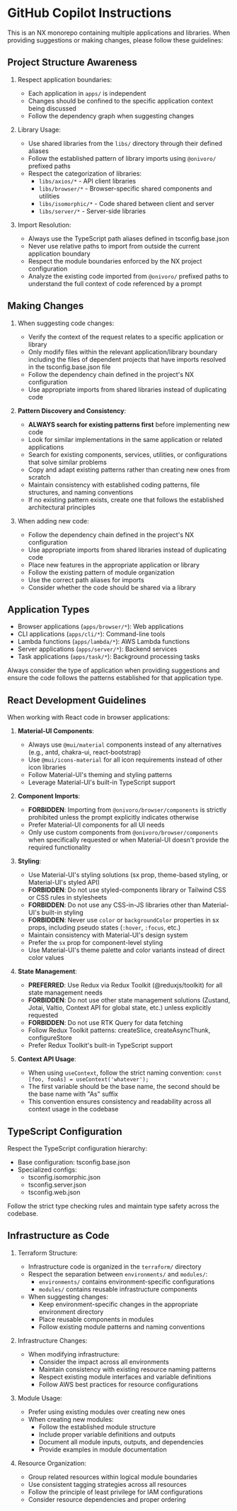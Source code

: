 # GitHub Copilot Instructions

This is an NX monorepo containing multiple applications and libraries. When providing suggestions or making changes, please follow these guidelines:

## Project Structure Awareness

1. Respect application boundaries:
   - Each application in `apps/` is independent
   - Changes should be confined to the specific application context being discussed
   - Follow the dependency graph when suggesting changes

2. Library Usage:
   - Use shared libraries from the `libs/` directory through their defined aliases
   - Follow the established pattern of library imports using `@onivoro/` prefixed paths
   - Respect the categorization of libraries:
     - `libs/axios/*` - API client libraries
     - `libs/browser/*` - Browser-specific shared components and utilities
     - `libs/isomorphic/*` - Code shared between client and server
     - `libs/server/*` - Server-side libraries

3. Import Resolution:
   - Always use the TypeScript path aliases defined in tsconfig.base.json
   - Never use relative paths to import from outside the current application boundary
   - Respect the module boundaries enforced by the NX project configuration
   - Analyze the existing code imported from `@onivoro/` prefixed paths to understand the full context of code referenced by a prompt

## Making Changes

1. When suggesting code changes:
   - Verify the context of the request relates to a specific application or library
   - Only modify files within the relevant application/library boundary including the files of dependent projects that have imports resolved in the tsconfig.base.json file
   - Follow the dependency chain defined in the project's NX configuration
   - Use appropriate imports from shared libraries instead of duplicating code

2. **Pattern Discovery and Consistency**:
   - **ALWAYS search for existing patterns first** before implementing new code
   - Look for similar implementations in the same application or related applications
   - Search for existing components, services, utilities, or configurations that solve similar problems
   - Copy and adapt existing patterns rather than creating new ones from scratch
   - Maintain consistency with established coding patterns, file structures, and naming conventions
   - If no existing pattern exists, create one that follows the established architectural principles

3. When adding new code:
   - Follow the dependency chain defined in the project's NX configuration
   - Use appropriate imports from shared libraries instead of duplicating code
   - Place new features in the appropriate application or library
   - Follow the existing pattern of module organization
   - Use the correct path aliases for imports
   - Consider whether the code should be shared via a library

## Application Types

- Browser applications (`apps/browser/*`): Web applications
- CLI applications (`apps/cli/*`): Command-line tools
- Lambda functions (`apps/lambda/*`): AWS Lambda functions
- Server applications (`apps/server/*`): Backend services
- Task applications (`apps/task/*`): Background processing tasks

Always consider the type of application when providing suggestions and ensure the code follows the patterns established for that application type.

## React Development Guidelines

When working with React code in browser applications:

1. **Material-UI Components**:
   - Always use `@mui/material` components instead of any alternatives (e.g., antd, chakra-ui, react-bootstrap)
   - Use `@mui/icons-material` for all icon requirements instead of other icon libraries
   - Follow Material-UI's theming and styling patterns
   - Leverage Material-UI's built-in TypeScript support

2. **Component Imports**:
   - **FORBIDDEN**: Importing from `@onivoro/browser/components` is strictly prohibited unless the prompt explicitly indicates otherwise
   - Prefer Material-UI components for all UI needs
   - Only use custom components from `@onivoro/browser/components` when specifically requested or when Material-UI doesn't provide the required functionality

3. **Styling**:
   - Use Material-UI's styling solutions (sx prop, theme-based styling, or Material-UI's styled API)
   - **FORBIDDEN**: Do not use styled-components library or Tailwind CSS or CSS rules in stylesheets
   - **FORBIDDEN**: Do not use any CSS-in-JS libraries other than Material-UI's built-in styling
   - **FORBIDDEN**: Never use `color` or `backgroundColor` properties in sx props, including pseudo states (`:hover`, `:focus`, etc.)
   - Maintain consistency with Material-UI's design system
   - Prefer the `sx` prop for component-level styling
   - Use Material-UI's theme palette and color variants instead of direct color values

4. **State Management**:
   - **PREFERRED**: Use Redux via Redux Toolkit (@reduxjs/toolkit) for all state management needs
   - **FORBIDDEN**: Do not use other state management solutions (Zustand, Jotai, Valtio, Context API for global state, etc.) unless explicitly requested
   - **FORBIDDEN**: Do not use RTK Query for data fetching
   - Follow Redux Toolkit patterns: createSlice, createAsyncThunk, configureStore
   - Prefer Redux Toolkit's built-in TypeScript support

5. **Context API Usage**:
   - When using `useContext`, follow the strict naming convention: `const [foo, fooAs] = useContext('whatever');`
   - The first variable should be the base name, the second should be the base name with "As" suffix
   - This convention ensures consistency and readability across all context usage in the codebase

## TypeScript Configuration

Respect the TypeScript configuration hierarchy:
- Base configuration: tsconfig.base.json
- Specialized configs:
  - tsconfig.isomorphic.json
  - tsconfig.server.json
  - tsconfig.web.json

Follow the strict type checking rules and maintain type safety across the codebase.

## Infrastructure as Code

1. Terraform Structure:
   - Infrastructure code is organized in the `terraform/` directory
   - Respect the separation between `environments/` and `modules/`:
     - `environments/` contains environment-specific configurations
     - `modules/` contains reusable infrastructure components
   - When suggesting changes:
     - Keep environment-specific changes in the appropriate environment directory
     - Place reusable components in modules
     - Follow existing module patterns and naming conventions

2. Infrastructure Changes:
   - When modifying infrastructure:
     - Consider the impact across all environments
     - Maintain consistency with existing resource naming patterns
     - Respect existing module interfaces and variable definitions
     - Follow AWS best practices for resource configurations

3. Module Usage:
   - Prefer using existing modules over creating new ones
   - When creating new modules:
     - Follow the established module structure
     - Include proper variable definitions and outputs
     - Document all module inputs, outputs, and dependencies
     - Provide examples in module documentation

4. Resource Organization:
   - Group related resources within logical module boundaries
   - Use consistent tagging strategies across all resources
   - Follow the principle of least privilege for IAM configurations
   - Consider resource dependencies and proper ordering
